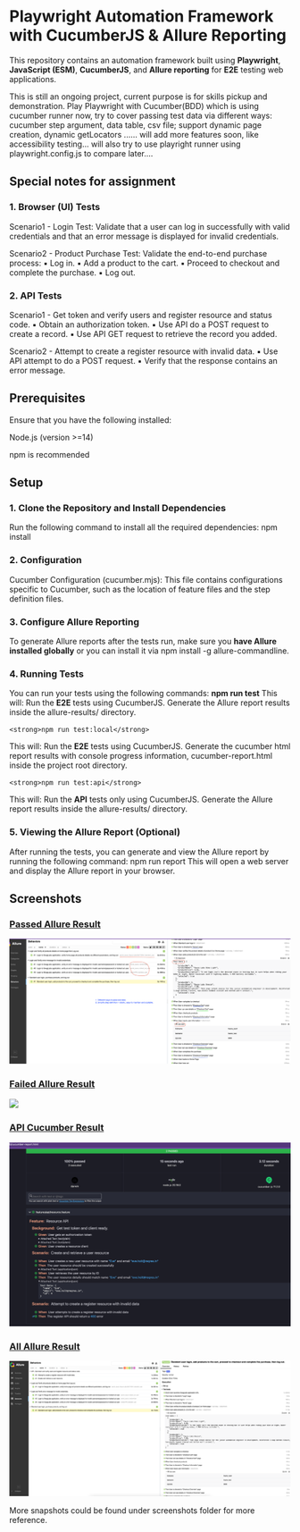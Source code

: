 <h1> Playwright Automation Framework with CucumberJS & Allure Reporting</h1>
<p>This repository contains an automation framework built using <strong>Playwright</strong>, <strong>JavaScript (ESM)</strong>, <strong>CucumberJS</strong>, and <strong>Allure reporting</strong> for <strong>E2E</strong> testing web applications.</p>

<p>This is still an ongoing project, current purpose is for skills pickup and demonstration. Play Playwright with Cucumber(BDD) which is using cucumber runner now, try to cover passing test data via different ways: cucumber step argument, data table, csv file; support dynamic page creation, dynamic getLocators ...... will add more features soon, like accessibility testing... will also try to use playright runner using playwright.config.js to compare later....</p>

<h2> Special notes for assignment </h2>
<h3> 1. Browser (UI) Tests </h3>
Scenario1 - Login Test: Validate that a user can log in successfully with valid credentials
and that an error message is displayed for invalid credentials.

Scenario2 - Product Purchase Test: Validate the end-to-end purchase process:
▪ Log in.
▪ Add a product to the cart.
▪ Proceed to checkout and complete the purchase.
▪ Log out.

<h3> 2. API Tests </h3>
Scenario1 - Get token and verify users and register resource and status code.
▪ Obtain an authorization token.
▪ Use API do a POST request to create a record.
▪ Use API GET request to retrieve the record you added.

Scenario2 - Attempt to create a register resource with invalid data.
▪ Use API attempt to do a POST request.
▪ Verify that the response contains an error message.


<h2> Prerequisites </h2>
<p>Ensure that you have the following installed:</p>
    <p> Node.js (version >=14) </p>
    <p> npm is recommended </p>


<h2> Setup </h2>
<h3> 1. Clone the Repository and Install Dependencies </h3>
Run the following command to install all the required dependencies:
    npm install

<h3> 2. Configuration </h3>
Cucumber Configuration (cucumber.mjs): This file contains configurations specific to Cucumber, such as the location of feature files and the step definition files.

<h3> 3. Configure Allure Reporting</h3>
To generate Allure reports after the tests run, make sure you <strong>have Allure installed globally</strong> or you can install it via npm install -g allure-commandline.

<h3> 4. Running Tests</h3>
You can run your tests using the following commands:
    <strong>npm run test</strong>
This will:
    Run the <strong>E2E</strong> tests using CucumberJS.
    Generate the Allure report results inside the allure-results/ directory.

    <strong>npm run test:local</strong>
This will:
    Run the <strong>E2E</strong> tests using CucumberJS.
    Generate the cucumber html report results with console progress information, cucumber-report.html inside the project root directory.

    <strong>npm run test:api</strong>
This will:
    Run the <strong>API</strong> tests only using CucumberJS.
    Generate the Allure report results inside the allure-results/ directory.

<h3> 5. Viewing the Allure Report (Optional) </h3>
After running the tests, you can generate and view the Allure report by running the following command:
    npm run report
This will open a web server and display the Allure report in your browser.


<h2> Screenshots </h2>

### [Passed Allure Result](screenshots/allure_1.png)
![](screenshots/allure_1.png)


### [Failed Allure Result](screenshots/allure_2.png)
![](screenshots/allure_2.png)

### [API Cucumber Result](screenshots/api_cucumber_2.png)
![](screenshots/api_cucumber_2.png)

### [All Allure Result](screenshots/allure_all.png)
![](screenshots/allure_all.png)


More snapshots could be found under screenshots folder for more reference.
